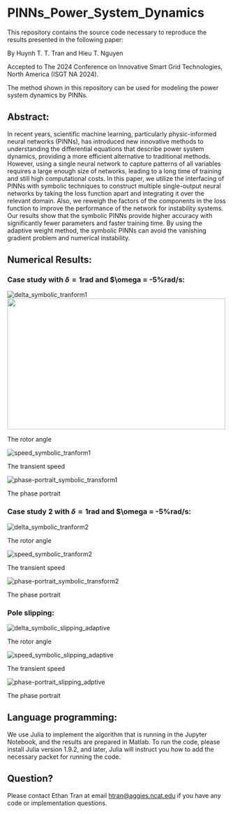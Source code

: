 # PINNs_Power_System_Dynamics

This repository contains the source code necessary to reproduce the results presented in the following paper:

By Huynh T. T. Tran and Hieu T. Nguyen

Accepted to The 2024 Conference on Innovative Smart Grid Technologies, North America (ISGT NA 2024).

The method shown in this repository can be used for modeling the power system dynamics by PINNs.

## Abstract:
In recent years, scientific machine learning, particularly physic-informed neural networks (PINNs), has introduced new innovative methods to understanding the differential equations that describe power system dynamics, providing a more efficient alternative to traditional methods. However, using a single neural network to capture patterns of all variables requires a large enough size of networks, leading to a long time of training and still high computational costs. In this paper, we utilize the interfacing of PINNs with symbolic techniques to construct multiple single-output neural networks by taking the loss function apart and integrating it over the relevant domain. Also, we reweigh the factors of the components in the loss function to improve the performance of the network for instability systems.
Our results show that the symbolic PINNs provide higher accuracy with significantly fewer parameters and faster training time. By using the adaptive weight method, the symbolic PINNs can avoid the vanishing gradient problem and numerical instability.

## Numerical Results:
### Case study with $\delta = 1$rad and $\omega = -5%rad/s:

![delta_symbolic_tranform1](https://github.com/ThanhEthan/PINNs_Power_System_Dynamics/assets/115194407/c537eeed-b97f-41da-803c-a54ebba58486)
<img src="[delta_symbolic_tranform1](https://github.com/ThanhEthan/PINNs_Power_System_Dynamics/assets/115194407/c537eeed-b97f-41da-803c-a54ebba58486)" width="500" height="300">

The rotor angle

![speed_symbolic_tranform1](https://github.com/ThanhEthan/PINNs_Power_System_Dynamics/assets/115194407/bea0e331-c008-4a28-be98-e5104e4feca5)

The transient speed

![phase-portrait_symbolic_transform1](https://github.com/ThanhEthan/PINNs_Power_System_Dynamics/assets/115194407/6a89e8fb-07ba-43d6-a9be-9946ccc03dbf)

The phase portrait


### Case study 2 with $\delta = 1$rad and $\omega = -5%rad/s:

![delta_symbolic_tranform2](https://github.com/ThanhEthan/PINNs_Power_System_Dynamics/assets/115194407/de4d9102-dd1d-49f7-9bf9-c2e316e46837)

The rotor angle

![speed_symbolic_tranform2](https://github.com/ThanhEthan/PINNs_Power_System_Dynamics/assets/115194407/5fface78-47be-4f5f-a112-2d486964e02e)

The transient speed

![phase-portrait_symbolic_transform2](https://github.com/ThanhEthan/PINNs_Power_System_Dynamics/assets/115194407/585a9c5c-8e87-4571-b815-6d554d94a331)

The phase portrait

### Pole slipping:
![delta_symbolic_slipping_adaptive](https://github.com/ThanhEthan/PINNs_Power_System_Dynamics/assets/115194407/ee89b867-44a0-41e8-b475-3dbf3b75beec)

The rotor angle

![speed_symbolic_slipping_adaptive](https://github.com/ThanhEthan/PINNs_Power_System_Dynamics/assets/115194407/2ab0e286-01e4-4f2f-8300-719e314b9715)

The transient speed

![phase-portrait_slipping_adptive](https://github.com/ThanhEthan/PINNs_Power_System_Dynamics/assets/115194407/cebd1c8c-b6fc-4ad0-aab1-ea14399ceac5)

The phase portrait


## Language programming:
We use Julia to implement the algorithm that is running in the Jupyter Notebook, and the results are prepared in Matlab.
To run the code, please install Julia version 1.9.2, and later, Julia will instruct you how to add the necessary packet for running the code.

## Question?
Please contact Ethan Tran at email htran@aggies.ncat.edu if you have any code or implementation questions.

